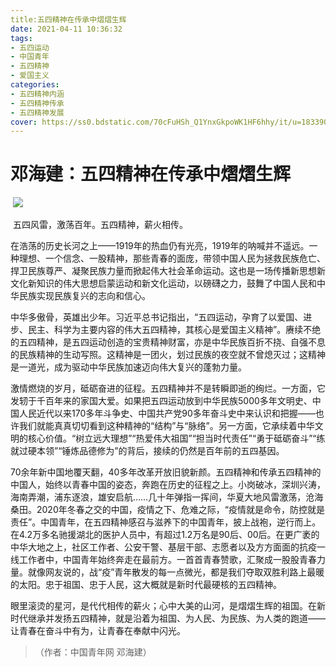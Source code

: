 ```yaml
---
title:五四精神在传承中熠熠生辉
date: 2021-04-11 10:36:32
tags:
- 五四运动
- 中国青年 
- 五四精神
- 爱国主义
categories:
- 五四精神内涵
- 五四精神传承
- 五四精神发展
cover: https://ss0.bdstatic.com/70cFuHSh_Q1YnxGkpoWK1HF6hhy/it/u=1833905685,1194311197&fm=26&gp=0.jpg
---
```


# 邓海建：五四精神在传承中熠熠生辉

​		![](五四青年.jpg)

​		五四风雷，激荡百年。五四精神，薪火相传。

在浩荡的历史长河之上——1919年的热血仍有光亮，1919年的呐喊并不遥远。一种理想、一个信念、一股精神，那些青春的面庞，带领中国人民为拯救民族危亡、捍卫民族尊严、凝聚民族力量而掀起伟大社会革命运动。这也是一场传播新思想新文化新知识的伟大思想启蒙运动和新文化运动，以磅礴之力，鼓舞了中国人民和中华民族实现民族复兴的志向和信心。

中华多傲骨，英雄出少年。习近平总书记指出，“五四运动，孕育了以爱国、进步、民主、科学为主要内容的伟大五四精神，其核心是爱国主义精神”。赓续不绝的五四精神，是五四运动创造的宝贵精神财富，亦是中华民族百折不挠、自强不息的民族精神的生动写照。这精神是一团火，划过民族的夜空就不曾熄灭过；这精神是一道光，成为驱动中华民族加速迈向伟大复兴的蓬勃力量。

激情燃烧的岁月，砥砺奋进的征程。五四精神并不是转瞬即逝的绚烂。一方面，它发轫于千百年来的家国大爱。如果把五四运动放到中华民族5000多年文明史、中国人民近代以来170多年斗争史、中国共产党90多年奋斗史中来认识和把握——也许我们就能真真切切看到这种精神的“结构”与“脉络”。另一方面，它承续着中华文明的核心价值。“树立远大理想”“热爱伟大祖国”“担当时代责任”“勇于砥砺奋斗”“练就过硬本领”“锤炼品德修为”的背后，接续的仍然是百年前的五四基因。

70余年新中国地覆天翻，40多年改革开放旧貌新颜。五四精神和传承五四精神的中国人，始终以青春中国的姿态，奔跑在历史的征程之上。小岗破冰，深圳兴涛，海南弄潮，浦东逐浪，雄安启航……几十年弹指一挥间，华夏大地风雷激荡，沧海桑田。2020年冬春之交的中国，疫情之下、危难之际，“疫情就是命令，防控就是责任”。中国青年，在五四精神感召与滋养下的中国青年，披上战袍，逆行而上。在4.2万多名驰援湖北的医护人员中，有超过1.2万名是90后、00后。在更广袤的中华大地之上，社区工作者、公安干警、基层干部、志愿者以及方方面面的抗疫一线工作者中，中国青年始终奔走在最前方。一首首青春赞歌，汇聚成一股股青春力量。就像网友说的，战“疫”青年散发的每一点微光，都是我们夺取双胜利路上最暖的太阳。忠于祖国、忠于人民，这大概就是新时代最硬核的五四精神。

眼里滚烫的星河，是代代相传的薪火；心中大美的山河，是熠熠生辉的祖国。在新时代继承并发扬五四精神，就是沿着为祖国、为人民、为民族、为人类的跑道——让青春在奋斗中有为，让青春在奉献中闪光。

> （作者：中国青年网  邓海建）